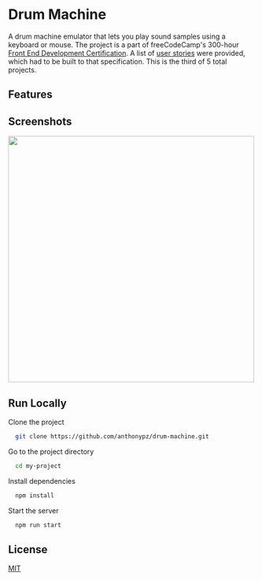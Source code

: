 # Drum Machine

A drum machine emulator that lets you play sound samples using a keyboard or mouse. The project is a part of freeCodeCamp's 300-hour [Front End Development Certification](https://www.freecodecamp.org/learn/front-end-development-libraries/). A list of [user stories](https://www.freecodecamp.org/learn/front-end-development-libraries/front-end-development-libraries-projects/build-a-25--5-clock) were provided, which had to be built to that specification. This is the third of 5 total projects.

## Features

## Screenshots

<img src="" width="500px">

## Run Locally

Clone the project

```bash
  git clone https://github.com/anthonypz/drum-machine.git
```

Go to the project directory

```bash
  cd my-project
```

Install dependencies

```bash
  npm install
```

Start the server

```bash
  npm run start
```

## License

[MIT](https://choosealicense.com/licenses/mit/)
